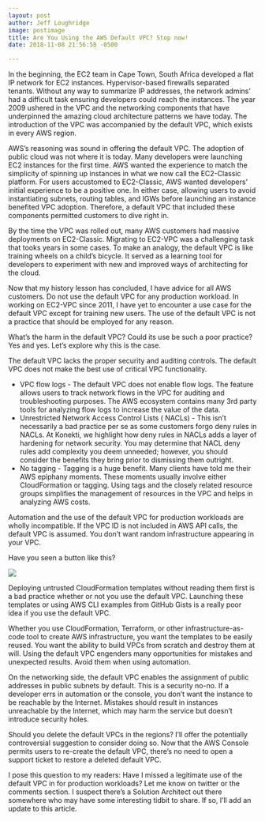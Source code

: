 ```yaml
---
layout: post
author: Jeff Loughridge
image: postimage
title: Are You Using the AWS Default VPC? Stop now!
date: 2018-11-08 21:56:58 -0500

---
```

In the beginning, the EC2 team in Cape Town, South Africa developed a flat IP network for EC2 instances. Hypervisor-based firewalls separated tenants. Without any way to summarize IP addresses, the network admins’ had a difficult task ensuring developers could reach the instances. The year 2009 ushered in the VPC and the networking components that have underpinned the amazing cloud architecture patterns we have today. The introduction of the VPC was accompanied by the default VPC, which exists in every AWS region.

AWS’s reasoning was sound in offering the default VPC. The adoption of public cloud was not where it is today. Many developers were launching EC2 instances for the first time. AWS wanted the experience to match the simplicity of spinning up instances in what we now call the EC2-Classic platform. For users accustomed to EC2-Classic, AWS wanted developers’ initial experience to be a positive one. In either case, allowing users to avoid instantiating subnets, routing tables, and IGWs before launching an instance benefited VPC adoption. Therefore, a default VPC that included these components permitted customers to dive right in.

By the time the VPC was rolled out, many AWS customers had massive deployments on EC2-Classic. Migrating to EC2-VPC was a challenging task that tooks years in some cases. To make an analogy, the default VPC is like training wheels on a child’s bicycle. It served as a learning tool for developers to experiment with new and improved ways of architecting for the cloud.

Now that my history lesson has concluded, I have advice for all AWS customers. Do not use the default VPC for any production workload. In working on EC2-VPC since 2011, I have yet to encounter a use case for the default VPC except for training new users. The use of the default VPC is not a practice that should be employed for any reason.

What’s the harm in the default VPC? Could its use be such a poor practice? Yes and yes. Let’s explore why this is the case.

The default VPC lacks the proper security and auditing controls. The default VPC does not make the best use of critical VPC functionality.

* VPC flow logs - The default VPC does not enable flow logs. The feature allows users to track network flows in the VPC for auditing and troubleshooting purposes. The AWS ecosystem contains many 3rd party tools for analyzing flow logs to increase the value of the data.
* Unrestricted Network Access Control Lists ( NACLs) - This isn’t necessarily a bad practice per se as some customers forgo deny rules in NACLs. At Konekti, we highlight how deny rules in NACLs adds a layer of hardening for network security. You may determine that NACL deny rules add complexity you deem unneeded; however, you should consider the benefits they bring prior to dismissing them outright.
* No tagging - Tagging is a huge benefit. Many clients have told me their AWS epiphany moments. These moments usually involve either CloudFormation or tagging. Using tags and the closely related resource groups simplifies the management of resources in the VPC and helps in analyzing AWS costs.

Automation and the use of the default VPC for production workloads are wholly incompatible. If the VPC ID is not included in AWS API calls, the default VPC is assumed. You don’t want random infrastructure appearing in your VPC.

Have you seen a button like this?

![](https://s3.amazonaws.com/cloudformation-examples/cloudformation-launch-stack.png)

Deploying untrusted CloudFormation templates without reading them first is a bad practice whether or not you use the default VPC. Launching these templates or using AWS CLI examples from GitHub Gists is a really poor idea if you use the default VPC.

Whether you use CloudFormation, Terraform, or other infrastructure-as-code tool to create AWS infrastructure, you want the templates to be easily reused. You want the ability to build VPCs from scratch and destroy them at will. Using the default VPC engenders many opportunities for mistakes and unexpected results. Avoid them when using automation.

On the networking side, the default VPC enables the assignment of public addresses in public subnets by default. This is a security no-no. If a developer errs in automation or the console, you don’t want the instance to be reachable by the Internet. Mistakes should result in instances unreachable by the Internet, which may harm the service but doesn’t introduce security holes.

Should you delete the default VPCs in the regions? I’ll offer the potentially controversial suggestion to consider doing so. Now that the AWS Console permits users to re-create the default VPC, there’s no need to open a support ticket to restore a deleted default VPC.

I pose this question to my readers: Have I missed a legitimate use of the default VPC in for production workloads? Let me know on twitter or the comments section. I suspect there’s a Solution Architect out there somewhere who may have some interesting tidbit to share. If so, I’ll add an update to this article.